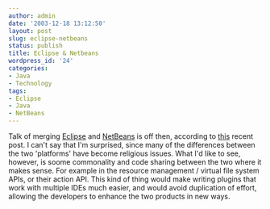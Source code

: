 ```yaml
---
author: admin
date: '2003-12-18 13:12:50'
layout: post
slug: eclipse-netbeans
status: publish
title: Eclipse & Netbeans
wordpress_id: '24'
categories:
- Java
- Technology
tags:
- Eclipse
- Java
- NetBeans
---
```


Talk of merging [Eclipse](http://www.eclipse.org) and
[NetBeans](http://www.netbeans.org) is off then, according to
[this](http://weblogs.java.net/pub/wlg/751 "Partial Eclipse") recent
post. I can't say that I'm surprised, since many of the differences
between the two 'platforms' have become religious issues. What I'd like
to see, however, is soome commonality and code sharing between the two
where it makes sense. For example in the resource management / virtual
file system APIs, or their action API. This kind of thing would make
writing plugins that work with multiple IDEs much easier, and would
avoid duplication of effort, allowing the developers to enhance the two
products in new ways.
